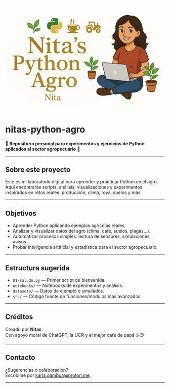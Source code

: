 <p align="center">
  <img src="banner-nita.png" alt="Banner Nita’s Python Agro" width="600"/>
</p>

# nitas-python-agro

🌱 **Repositorio personal para experimentos y ejercicios de Python aplicados al sector agropecuario** 🌱

---

## Sobre este proyecto

Este es mi laboratorio digital para aprender y practicar Python en el agro.  
Aquí encontrarás scripts, análisis, visualizaciones y experimentos inspirados en retos reales: producción, clima, roya, suelos y más.

---

## Objetivos

- Aprender Python aplicando ejemplos agrícolas reales.
- Analizar y visualizar datos del agro (clima, café, suelos, plagas...).
- Automatizar procesos simples: lectura de sensores, simulaciones, avisos.
- Probar inteligencia artificial y estadística para el sector agropecuario.

---

## Estructura sugerida

- `01-saludo.py` — Primer script de bienvenida.
- `notebooks/` — Notebooks de experimentos y análisis.
- `datasets/` — Datos de ejemplo o simulados.
- `src/` — Código fuente de funciones/modulos más avanzados.

---

## Créditos

Creado por **Nitas**.  
Con apoyo moral de ChatGPT, la UCR y el mejor café de papá ☕😉

---

## Contacto

¿Sugerencias o colaboración?  
Escribime por karla.gamboa@proton.me.

---
